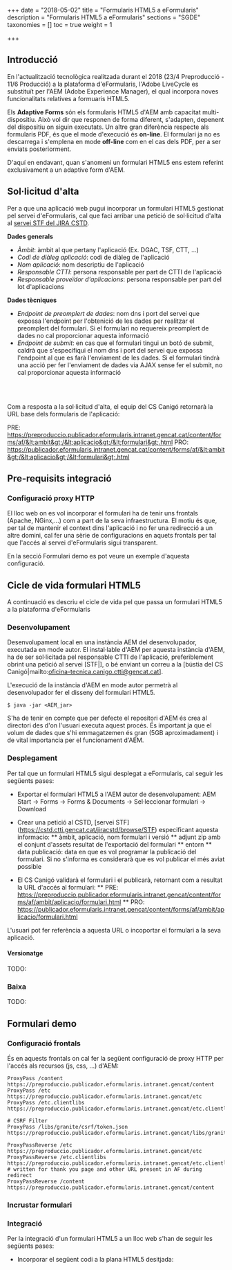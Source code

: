 +++
date        = "2018-05-02"
title       = "Formularis HTML5 a eFormularis"
description = "Formularis HTML5 a eFormularis"
sections    = "SGDE"
taxonomies  = []
toc         = true
weight 		= 1

+++

## Introducció

En l'actualització tecnològica realitzada durant el 2018 (23/4 Preproducció - 11/6 Producció) a la plataforma d'eFormularis, l'Adobe LiveCycle es substituït per l'AEM (Adobe Experience Manager), el qual incorpora noves funcionalitats relatives a formuaris HTML5.

Els **Adaptive Forms** són els formularis HTML5 d'AEM amb capacitat multi-dispositiu. Això vol dir que responen de forma diferent, s'adapten, depenent del dispositiu on siguin executats. Un altre gran diferència respecte als formularis PDF, és que el mode d'execució és **on-line**. El formulari ja no es descarrega i s'emplena en mode **off-line** com en el cas dels PDF, per a ser enviats posteriorment.

D'aquí en endavant, quan s'anomeni un formulari HTML5 ens estem referint exclusivament a un adaptive form d'AEM.

## Sol·licitud d'alta

Per a que una aplicació web pugui incorporar un formulari HTML5 gestionat pel servei d'eFormularis, cal que faci arribar una petició de sol·licitud d'alta al [servei STF del JIRA CSTD](https://cstd.ctti.gencat.cat/jiracstd/browse/STF).

**Dades generals**

- _Àmbit_: àmbit al que pertany l'aplicació (Ex. DGAC, TSF, CTT, ...)
- _Codi de diàleg aplicació_: codi de diàleg de l'aplicació
- _Nom aplicació_: nom descriptiu de l'aplicació
- _Responsable CTTI_: persona responsable per part de CTTI de l'aplicació
- _Responsable proveïdor d'aplicacions_: persona responsable per part del lot d'aplicacions

**Dades tècniques**

- _Endpoint de preomplert de dades_: nom dns i port del servei que expossa l'endpoint per l'obtenició de les dades per realitzar el preomplert del formulari. Si el formulari no requereix preomplert de dades no cal proporcionar aquesta informació
- _Endpoint de submit_: en cas que el formulari tingui un botó de submit, caldrà que s'especifiqui el nom dns i port del servei que expossa l'endpoint al que es farà l'enviament de les dades. Si el formulari tindrà una acció per fer l'enviament de dades via AJAX sense fer el submit, no cal proporcionar aquesta informació

<br><br>

Com a resposta a la sol·licitud d'alta, el equip del CS Canigó retornarà la URL base dels formularis de l'aplicació:

PRE: https://preproduccio.publicador.eformularis.intranet.gencat.cat/content/forms/af/&lt;ambit&gt;/&lt;aplicacio&gt;/&lt;formulari&gt;.html
PRO: https://publicador.eformularis.intranet.gencat.cat/content/forms/af/&lt;ambit&gt;/&lt;aplicacio&gt;/&lt;formulari&gt;.html

## Pre-requisits integració

### Configuració proxy HTTP

El lloc web on es vol incorporar el formulari ha de tenir uns frontals (Apache, NGinx,...) com a part de la seva infraestructura. El motiu és que, per tal de mantenir el context dins l'aplicació i no fer una redirecció a un altre domini, cal fer una sèrie de configuracions en aquets frontals per tal que l'accés al servei d'eFormularis sigui transparent.

En la secció Formulari demo es pot veure un exemple d'aquesta configuració.

## Cicle de vida formulari HTML5

A continuació es descriu el cicle de vida pel que passa un formulari HTML5 a la plataforma d'eFormularis

### Desenvolupament

Desenvolupament local en una instància AEM del desenvolupador, executada en mode autor. El instal·lable d'AEM per aquesta instància d'AEM, ha de ser sol·licitada pel responsable CTTI de l'aplicació, preferiblement obrint una petició al servei [STF|], o bé enviant un correu a la [bústia del CS Canigó|mailto:oficina-tecnica.canigo.ctti@gencat.cat].

L'execució de la instància d'AEM en mode autor permetrà al desenvolupador fer el disseny del formulari HTML5.

```
$ java -jar <AEM_jar>
```

S'ha de tenir en compte que per defecte el repositori d'AEM és crea al directori des d'on l'usuari executa aquest procés. És important ja que el volum de dades que s'hi emmagatzemen és gran (5GB aproximadament) i de vital importancia per el funcionament d'AEM.

### Desplegament

Per tal que un formulari HTML5 sigui desplegat a eFormularis, cal seguir les següents pases:

* Exportar el formulari HTML5 a l'AEM autor de desenvolupament: AEM Start -> Forms -> Forms & Documents -> Sel·leccionar formulari -> Download

* Crear una petició al CSTD, [servei STF] (https://cstd.ctti.gencat.cat/jiracstd/browse/STF) especificant aquesta informacio:
** àmbit, aplicació, nom formulari i versió
** adjunt zip amb el conjunt d'assets resultat de l'exportació del formulari
** entorn
** data publicació: data en que es vol programar la publicació del formulari. Si no s'informa es considerarà que es vol publicar el més aviat possible

* El CS Canigó validarà el formulari i el publicarà, retornant com a resultat la URL d'accés al formulari: 
** PRE: https://preproduccio.publicador.eformularis.intranet.gencat/content/forms/af/ambit/aplicacio/formulari.html
** PRO: https://publicador.eformularis.intranet.gencat/content/forms/af/ambit/aplicacio/formulari.html
		
L'usuari pot fer referència a aquesta URL o incoportar el formulari a la seva aplicació.

#### Versionatge

TODO:

### Baixa

TODO:

## Formulari demo

### Configuració frontals

És en aquests frontals on cal fer la següent configuració de proxy HTTP per l'accés als recursos (js, css, ...) d'AEM:
	
	ProxyPass /content https://preproduccio.publicador.eformularis.intranet.gencat/content
	ProxyPass /etc https://preproduccio.publicador.eformularis.intranet.gencat/etc
	ProxyPass /etc.clientlibs https://preproduccio.publicador.eformularis.intranet.gencat/etc.clientlibs
	
	# CSRF Filter
	ProxyPass /libs/granite/csrf/token.json https://preproduccio.publicador.eformularis.intranet.gencat/libs/granite/csrf/token.json
	   
	ProxyPassReverse /etc https://preproduccio.publicador.eformularis.intranet.gencat/etc
	ProxyPassReverse /etc.clientlibs https://preproduccio.publicador.eformularis.intranet.gencat/etc.clientlibs
	# written for thank you page and other URL present in AF during redirect
	ProxyPassReverse /content https://preproduccio.publicador.eformularis.intranet.gencat/content

### Incrustar formulari


### Integració

Per la integració d'un formulari HTML5 a un lloc web s'han de seguir les següents pases:

* Incorporar el següent codi a la plana HTML5 desitjada:
	
	<body>

	<div></div>

	 
	 <script>
				var path = "https://preproduccio.publicador.eformularis.intranet.gencat/content/forms/af/ambit/aplicacio/formulari.html";
				var pathXML = "URL que contingui les dades XML per a relitzar la precàrrega (si s'escau)
				path += "/jcr:content/guideContainer.html";
				$.ajax({
					url  : path ,
					type : "GET",
					data : {
						// Set the wcmmode to be disabled
						wcmmode : "disabled",
						"dataRef": pathXML
					},
					async: false,
					success: function (data) {
						//document.getElementById('output').innerHTML = data;
						$( "div" ).html(data);
					},
					error: function (data) {
						// any error handler
					}
				});

	 </script>

	</body>



